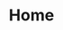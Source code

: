 ---
layout: base__homepage
title: Home
permalink: /
regenerate: true
hero_options: is-home
hero_slides:
  - title: Hero #1
    image: /assets/video/video-1.jpg
    youtube_id:
    video:
      - /assets/video/video-1.webm
      - /assets/video/video-1.mp4

lead: |
  Providing over 50 years of legal service to tens of thousands of South Australians.
---